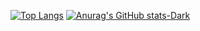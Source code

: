 [![Top Langs](https://github-readme-stats.vercel.app/api/top-langs/?username=Wapply&theme=dark#gh-dark-mode-only)](https://github.com/anuraghazra/github-readme-stats)
[![Anurag's GitHub stats-Dark](https://github-readme-stats.vercel.app/api?username=Wapply&show_icons=true&theme=dark#gh-dark-mode-only)](https://github.com/anuraghazra/github-readme-stats#gh-dark-mode-only)
